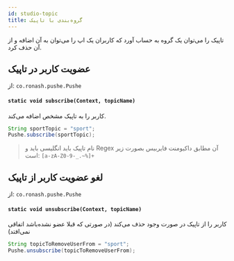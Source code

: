 ```yaml
---
id: studio-topic
title: گروه‌بندی با تاپیک
---
```


تاپیک را می‌توان یک گروه به حساب آورد که کاربران یک اپ را می‌توان به آن اضافه و از آن حذف کرد.

## عضویت کاربر در تاپیک

از: `co.ronash.pushe.Pushe`

<div dir='ltr'>

#### `static void subscribe(Context, topicName)`

</div>

کاربر را به تاپیک‌ مشخص اضافه می‌کند.

```java
String sportTopic = "sport";
Pushe.subscribe(sportTopic);
```

> نام تاپیک باید انگلیسی باید و Regex آن مطابق داکیومنت فایربیس بصورت زیر است:
> `[a-zA-Z0-9-_.~%]+`

## لغو عضویت کاربر از تاپیک

از: `co.ronash.pushe.Pushe`

<div dir='ltr'>

#### `static void unsubscribe(Context, topicName)`

</div>

کاربر را از تاپیک در صورت وجود حذف می‌کند (در صورتی که قبلا عضو نشده‌باشد اتفاقی نمی‌افتد)

```java
String topicToRemoveUserFrom = "sport";
Pushe.unsubscribe(topicToRemoveUserFrom);
```

